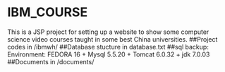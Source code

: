 # IBM_COURSE
This is a JSP project for setting up a website to show some computer science video courses taught in some best China universities.
##Project codes in /ibmwh/ 
##Database stucture in database.txt
##sql backup:
  Environment: FEDORA 16 + Mysql 5.5.20 + Tomcat 6.0.32 + jdk 7.0.03
##Documents in /documents/
